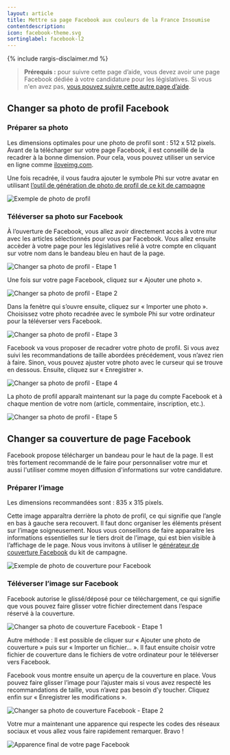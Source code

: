 ```yaml
---
layout: article
title: Mettre sa page Facebook aux couleurs de la France Insoumise
contentdescription:
icon: facebook-theme.svg
sortinglabel: facebook-l2
---
```


{% include rargis-disclaimer.md %}

>**Prérequis :**
>pour suivre cette page d’aide, vous devez avoir une page Facebook dédiée à votre candidature pour les législatives. Si vous n'en avez pas, [vous pouvez suivre cette autre page d’aide](/reseauxsociaux/facebook-creer-page).

## Changer sa photo de profil Facebook

### Préparer sa photo

Les dimensions optimales pour une photo de profil sont : 512 x 512 pixels. Avant de la télécharger sur votre page Facebook, il est conseillé de la recadrer à la bonne dimension. Pour cela, vous pouvez utiliser un service en ligne comme [iloveimg.com](http://www.iloveimg.com/fr/recadrer-image).

Une fois recadrée, il vous faudra ajouter le symbole Phi sur votre avatar en utilisant [l’outil de génération de photo de profil de ce kit de campagne](/reseauxsociaux/generer-photo-profil/)

![Exemple de photo de profil](/assets/images/screenshots/profil-rargis.png)

### Téléverser sa photo sur Facebook

À l’ouverture de Facebook, vous allez avoir directement accès à votre mur avec les articles sélectionnés pour vous par Facebook. Vous allez ensuite accèder à votre page pour les législatives relié à votre compte en cliquant sur votre nom dans le bandeau bleu en haut de la page.

![Changer sa photo de profil - Etape 1](/assets/images/screenshots/facebook-addphoto1.jpg)

Une fois sur votre page Facebook, cliquez sur « Ajouter une photo ».

![Changer sa photo de profil - Etape 2](/assets/images/screenshots/facebook-addphoto2.jpg)

Dans la fenètre qui s’ouvre ensuite, cliquez sur « Importer une photo ». Choisissez votre photo recadrée avec le symbole Phi sur votre ordinateur pour la téléverser vers Facebook.

![Changer sa photo de profil - Etape 3](/assets/images/screenshots/facebook-addphoto3.png)

Facebook va vous proposer de recadrer votre photo de profil. Si vous avez suivi les recommandations de taille abordées précédement, vous n’avez rien à faire. Sinon, vous pouvez ajuster votre photo avec le curseur qui se trouve en dessous.
Ensuite, cliquez sur « Enregistrer ».

![Changer sa photo de profil - Etape 4](/assets/images/screenshots/facebook-addphoto4.png)

La photo de profil apparaît maintenant sur la page du compte Facebook et à chaque mention de votre nom (article, commentaire, inscription, etc.).

![Changer sa photo de profil - Etape 5](/assets/images/screenshots/facebook-addphoto5.png)

## Changer sa couverture de page Facebook

Facebook propose télécharger un bandeau pour le haut de la page. Il est très fortement recommandé de le faire pour personnaliser votre mur et aussi l'utiliser comme moyen diffusion d'informations sur votre candidature.

### Préparer l’image

Les dimensions recommandées sont : 835 x 315 pixels.

Cette image apparaîtra derrière la photo de profil, ce qui signifie que l’angle en bas à gauche sera recouvert. Il faut donc organiser les éléments présent sur l’image soigneusement. Nous vous conseillons de faire apparaitre les informations essentielles sur le tiers droit de l’image, qui est bien visible à l’affichage de le page.
Nous vous invitons à utiliser le [générateur de couverture Facebook](/reseauxsociaux/generer-cover-facebook/) du kit de campagne.

![Exemple de photo de couverture pour Facebook](/assets/images/screenshots/facebook-cover.png)

### Téléverser l’image sur Facebook

Facebook autorise le glissé/déposé pour ce téléchargement, ce qui signifie que vous pouvez faire glisser votre fichier directement dans l’espace réservé à la couverture.

![Changer sa photo de couverture Facebook - Etape 1](/assets/images/screenshots/facebook-addcover1.png)

Autre méthode : Il est possible de cliquer sur « Ajouter une photo de couverture » puis sur « Importer un fichier… ». Il faut ensuite choisir votre fichier de couverture dans le fichiers de votre ordinateur pour le téléverser vers Facebook.

Facebook vous montre ensuite un aperçu de la couverture en place. Vous pouvez faire glisser l’image pour l’ajuster mais si vous avez respecté les recommandations de taille, vous n’avez pas besoin d’y toucher. Cliquez enfin sur « Enregistrer les modifications ».

![Changer sa photo de couverture Facebook - Etape 2](/assets/images/screenshots/facebook-addcover2.png)

Votre mur a maintenant une apparence qui respecte les codes des réseaux sociaux et vous allez vous faire rapidement remarquer. Bravo !

![Apparence final de votre page Facebook](/assets/images/screenshots/facebook-final.png)
